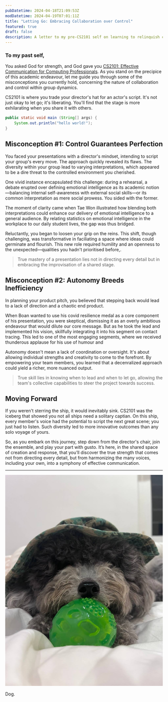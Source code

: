 ```yaml
---
pubDatetime: 2024-04-18T21:09:53Z
modDatetime: 2024-04-19T07:01:11Z
title: "Letting Go: Embracing Collaboration over Control"
featured: true
draft: false
description: A letter to my pre-CS2101 self on learning to relinquish control for effective communication.
---
```


### To my past self,

You asked God for strength, and God gave you [CS2101: Effective Communication for Computing Professionals](https://nusmods.com/courses/CS2101/effective-communication-for-computing-professionals). As you stand on the precipice of this academic endeavour, let me guide you through some of the misconceptions you currently hold, concerning the nature of collaboration and control within group dynamics.

CS2101 is where you trade your director's hat for an actor's script. It's not just okay to let go; it's liberating. You'll find that the stage is more exhilarating when you share it with others.

```java
public static void main (String[] args) {
    System.out.println("hello world!");
}
```

## Misconception #1: Control Guarantees Perfection

You faced your presentations with a director's mindset, intending to script your group's every move. The approach quickly revealed its flaws. The diversity within your group lead to varying interpretations, which appeared to be a dire threat to the controlled environment you cherished.

One vivid instance encapsulated this challenge: during a rehearsal, a debate erupted over defining emotional intelligence as its academic notion—balancing internal self-awareness with external social skills—or its common interpretation as mere social prowess. You sided with the former.

The moment of clarity came when Tae Won illustrated how blending both interpretations could enhance our delivery of emotional intelligence to a general audience. By relating statistics on emotional intelligence in the workplace to our daily student lives, the gap was thus bridged.

Reluctantly, you began to loosen your grip on the reins. This shift, though challenging, was transformative in faciliating a space where ideas could germinate and flourish. This new role required humility and an openness to the unexpected—qualities you hadn't prioritised before,.

> True mastery of a presentation lies not in directing every detail but in embracing the improvisation of a shared stage.

## Misconception #2: Autonomy Breeds Inefficiency

In planning your product pitch, you believed that stepping back would lead to a lack of direction and a chaotic end product.

When Boan wanted to use his covid resilience medal as a core component of his presentation, you were skeptical, dismissing it as an overly ambitious endeavour that would dilute our core message. But as he took the lead and implemented his vision, skillfully integrating it into his segment on contact tracing. This led to one of the most engaging segments, where we received thunderous applause for his use of humour and

Autonomy doesn't mean a lack of coordination or oversight. It's about allowing individual strengths and creativity to come to the forefront. By empowering your team members, you learned that a decenralized approach could yield a richer, more nuanced output.

> True skill lies in knowing when to lead and when to let go, allowing the team's collective capabilities to steer the project towards success.

## Moving Forward

If you weren't sterring the ship, it would inevitably sink. CS2101 was the iceberg that showed you not all ships need a solitary captian. On this ship, every member's voice had the potential to script the next great scene; you just had to listen. Such diversity led to more innovative outcomes than any solo voyage of yours.

So, as you embark on this journey, step down from the director's chair, join the ensemble, and play your part with gusto. It’s here, in the shared space of creation and response, that you’ll discover the true strength that comes not from directing every detail, but from harmonizing the many voices, including your own, into a symphony of effective communication.

---

![](../../assets/images/jjajang_test.jpg)

<figcaption>Dog.</figcaption>

